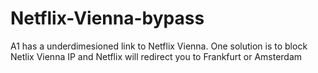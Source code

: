 # Netflix-Vienna-bypass
A1 has a underdimesioned link to Netflix Vienna. One solution is to block Netlix Vienna IP and Netflix will redirect you to Frankfurt or Amsterdam
